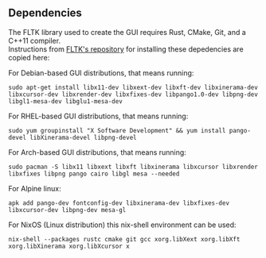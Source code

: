 

## Dependencies
The FLTK library used to create the GUI requires Rust, CMake, Git, and a C++11 compiler.  
Instructions from [FLTK's repository](https://github.com/fltk-rs/fltk-rs#dependencies) for installing these depedencies are copied here:  

For Debian-based GUI distributions, that means running:
```
sudo apt-get install libx11-dev libxext-dev libxft-dev libxinerama-dev libxcursor-dev libxrender-dev libxfixes-dev libpango1.0-dev libpng-dev libgl1-mesa-dev libglu1-mesa-dev
```
For RHEL-based GUI distributions, that means running:
```
sudo yum groupinstall "X Software Development" && yum install pango-devel libXinerama-devel libpng-devel
```
For Arch-based GUI distributions, that means running:
```
sudo pacman -S libx11 libxext libxft libxinerama libxcursor libxrender libxfixes libpng pango cairo libgl mesa --needed
```
For Alpine linux:
```
apk add pango-dev fontconfig-dev libxinerama-dev libxfixes-dev libxcursor-dev libpng-dev mesa-gl
```
For NixOS (Linux distribution) this nix-shell environment can be used:
```
nix-shell --packages rustc cmake git gcc xorg.libXext xorg.libXft xorg.libXinerama xorg.libXcursor x
```
